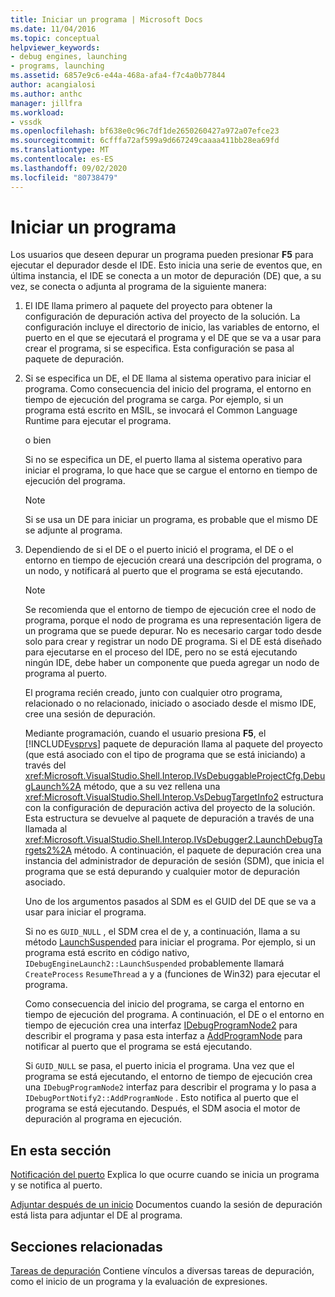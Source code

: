 ```yaml
---
title: Iniciar un programa | Microsoft Docs
ms.date: 11/04/2016
ms.topic: conceptual
helpviewer_keywords:
- debug engines, launching
- programs, launching
ms.assetid: 6857e9c6-e44a-468a-afa4-f7c4a0b77844
author: acangialosi
ms.author: anthc
manager: jillfra
ms.workload:
- vssdk
ms.openlocfilehash: bf638e0c96c7df1de2650260427a972a07efce23
ms.sourcegitcommit: 6cfffa72af599a9d667249caaaa411bb28ea69fd
ms.translationtype: MT
ms.contentlocale: es-ES
ms.lasthandoff: 09/02/2020
ms.locfileid: "80738479"
---
```

# <a name="launch-a-program"></a>Iniciar un programa
Los usuarios que deseen depurar un programa pueden presionar **F5** para ejecutar el depurador desde el IDE. Esto inicia una serie de eventos que, en última instancia, el IDE se conecta a un motor de depuración (DE) que, a su vez, se conecta o adjunta al programa de la siguiente manera:

1. El IDE llama primero al paquete del proyecto para obtener la configuración de depuración activa del proyecto de la solución. La configuración incluye el directorio de inicio, las variables de entorno, el puerto en el que se ejecutará el programa y el DE que se va a usar para crear el programa, si se especifica. Esta configuración se pasa al paquete de depuración.

2. Si se especifica un DE, el DE llama al sistema operativo para iniciar el programa. Como consecuencia del inicio del programa, el entorno en tiempo de ejecución del programa se carga. Por ejemplo, si un programa está escrito en MSIL, se invocará el Common Language Runtime para ejecutar el programa.

    o bien

    Si no se especifica un DE, el puerto llama al sistema operativo para iniciar el programa, lo que hace que se cargue el entorno en tiempo de ejecución del programa.

   > [!NOTE]
   > Si se usa un DE para iniciar un programa, es probable que el mismo DE se adjunte al programa.

3. Dependiendo de si el DE o el puerto inició el programa, el DE o el entorno en tiempo de ejecución creará una descripción del programa, o un nodo, y notificará al puerto que el programa se está ejecutando.

   > [!NOTE]
   > Se recomienda que el entorno de tiempo de ejecución cree el nodo de programa, porque el nodo de programa es una representación ligera de un programa que se puede depurar. No es necesario cargar todo desde solo para crear y registrar un nodo DE programa. Si el DE está diseñado para ejecutarse en el proceso del IDE, pero no se está ejecutando ningún IDE, debe haber un componente que pueda agregar un nodo de programa al puerto.

   El programa recién creado, junto con cualquier otro programa, relacionado o no relacionado, iniciado o asociado desde el mismo IDE, cree una sesión de depuración.

   Mediante programación, cuando el usuario presiona **F5**, el [!INCLUDE[vsprvs](../../code-quality/includes/vsprvs_md.md)] paquete de depuración llama al paquete del proyecto (que está asociado con el tipo de programa que se está iniciando) a través del <xref:Microsoft.VisualStudio.Shell.Interop.IVsDebuggableProjectCfg.DebugLaunch%2A> método, que a su vez rellena una <xref:Microsoft.VisualStudio.Shell.Interop.VsDebugTargetInfo2> estructura con la configuración de depuración activa del proyecto de la solución. Esta estructura se devuelve al paquete de depuración a través de una llamada al <xref:Microsoft.VisualStudio.Shell.Interop.IVsDebugger2.LaunchDebugTargets2%2A> método. A continuación, el paquete de depuración crea una instancia del administrador de depuración de sesión (SDM), que inicia el programa que se está depurando y cualquier motor de depuración asociado.

   Uno de los argumentos pasados al SDM es el GUID del DE que se va a usar para iniciar el programa.

   Si no es `GUID_NULL` , el SDM crea el de y, a continuación, llama a su método [LaunchSuspended](../../extensibility/debugger/reference/idebugenginelaunch2-launchsuspended.md) para iniciar el programa. Por ejemplo, si un programa está escrito en código nativo, `IDebugEngineLaunch2::LaunchSuspended` probablemente llamará `CreateProcess` `ResumeThread` a y a (funciones de Win32) para ejecutar el programa.

   Como consecuencia del inicio del programa, se carga el entorno en tiempo de ejecución del programa. A continuación, el DE o el entorno en tiempo de ejecución crea una interfaz [IDebugProgramNode2](../../extensibility/debugger/reference/idebugprogramnode2.md) para describir el programa y pasa esta interfaz a [AddProgramNode](../../extensibility/debugger/reference/idebugportnotify2-addprogramnode.md) para notificar al puerto que el programa se está ejecutando.

   Si `GUID_NULL` se pasa, el puerto inicia el programa. Una vez que el programa se está ejecutando, el entorno de tiempo de ejecución crea una `IDebugProgramNode2` interfaz para describir el programa y lo pasa a `IDebugPortNotify2::AddProgramNode` . Esto notifica al puerto que el programa se está ejecutando. Después, el SDM asocia el motor de depuración al programa en ejecución.

## <a name="in-this-section"></a>En esta sección
 [Notificación del puerto](../../extensibility/debugger/notifying-the-port.md) Explica lo que ocurre cuando se inicia un programa y se notifica al puerto.

 [Adjuntar después de un inicio](../../extensibility/debugger/attaching-after-a-launch.md) Documentos cuando la sesión de depuración está lista para adjuntar el DE al programa.

## <a name="related-sections"></a>Secciones relacionadas
 [Tareas de depuración](../../extensibility/debugger/debugging-tasks.md) Contiene vínculos a diversas tareas de depuración, como el inicio de un programa y la evaluación de expresiones.
